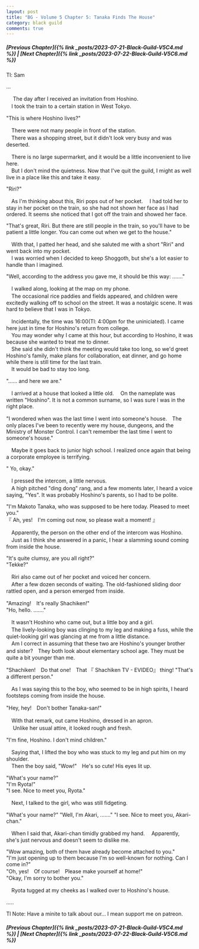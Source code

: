 ```yaml
---
layout: post
title: "BG - Volume 5 Chapter 5: Tanaka Finds The House"
category: black guild
comments: true
---
```


##### [Previous Chapter]({% link _posts/2023-07-21-Black-Guild-V5C4.md %}) \| [Next Chapter]({% link _posts/2023-07-22-Black-Guild-V5C6.md %})



Tl: Sam

…


　 The day after I received an invitation from Hoshino.   
　I took the train to a certain station in West Tokyo.
<!--more-->

"This is where Hoshino lives?"

　There were not many people in front of the station.   
　There was a shopping street, but it didn't look very busy and was deserted.

　There is no large supermarket, and it would be a little inconvenient to live here.   
　But I don't mind the quietness. Now that I've quit the guild, I might as well live in a place like this and take it easy.

"Riri?"

　As I'm thinking about this, Riri pops out of her pocket.
　I had told her to stay in her pocket on the train, so she had not shown her face as I had ordered. It seems she noticed that I got off the train and showed her face.

"That's great, Riri. But there are still people in the train, so you'll have to be patient a little longer. You can come out when we get to the house."

　With that, I patted her head, and she saluted me with a short "Riri" and went back into my pocket.   
　I was worried when I decided to keep Shoggoth, but she's a lot easier to handle than I imagined.

"Well, according to the address you gave me, it should be this way: ......."

　I walked along, looking at the map on my phone.   
　The occasional rice paddies and fields appeared, and children were excitedly walking off to school on the street. It was a nostalgic scene. It was hard to believe that I was in Tokyo.

　Incidentally, the time was 16:00(Tl: 4:00pm for the uniniciated). I came here just in time for Hoshino's return from college.   
　You may wonder why I came at this hour, but according to Hoshino, it was because she wanted to treat me to dinner.   
　She said she didn't think the meeting would take too long, so we'd greet Hoshino's family, make plans for collaboration, eat dinner, and go home while there is still time for the last train.   
　It would be bad to stay too long.

"...... and here we are."

　I arrived at a house that looked a little old.
　On the nameplate was written "Hoshino". It is not a common surname, so I was sure I was in the right place.

"I wondered when was the last time I went into someone's house.　The only places I've been to recently were my house, dungeons, and the Ministry of  Monster Control. I can't remember the last time I went to someone's house."

　Maybe it goes back to junior high school. I realized once again that being a corporate employee is terrifying.

" Yo, okay."

　I pressed the intercom, a little nervous.   
　A high pitched "ding dong" rang, and a few moments later, I heard a voice saying, "Yes". It was probably Hoshino's parents, so I had to be polite.   

"I'm Makoto Tanaka, who was supposed to be here today. Pleased to meet you."   
『 Ah, yes!　I'm coming out now, so please wait a moment! 』

　Apparently, the person on the other end of the intercom was Hoshino.   
　Just as I think she answered in a panic, I hear a slamming sound coming from inside the house.

"It's quite clumsy, are you all right?"   
"Tekke?"

　Riri also came out of her pocket and voiced her concern.   
　After a few dozen seconds of waiting. The old-fashioned sliding door rattled open, and a person emerged from inside.

"Amazing!　It's really Shachiken!"   
"Ho, hello. ......."

　It wasn't Hoshino who came out, but a little boy and a girl.   
　The lively-looking boy was clinging to my leg and making a fuss, while the quiet-looking girl was glancing at me from a little distance.   
　Am I correct in assuming that these two are Hoshino's younger brother and sister?　They both look about elementary school age. They must be quite a bit younger than me.

"Shachiken!　Do that one!　That 『 Shachiken TV - EVIDEO』 thing!
"That's a different person."

　As I was saying this to the boy, who seemed to be in high spirits, I heard footsteps coming from inside the house.

"Hey, hey!　Don't bother Tanaka-san!"

　With that remark, out came Hoshino, dressed in an apron.   
　 Unlike her usual attire, it looked rough and fresh.

"I'm fine, Hoshino. I don't mind children."

　Saying that, I lifted the boy who was stuck to my leg and put him on my shoulder.   
　Then the boy said, "Wow!"　He's so cute! His eyes lit up.

"What's your name?"   
"I'm Ryota!"   
"I see. Nice to meet you, Ryota."   

　Next, I talked to the girl, who was still fidgeting.

"What's your name?"
"Well, I'm Akari, ......."
"I see. Nice to meet you, Akari-chan."

　When I said that, Akari-chan timidly grabbed my hand.
　Apparently, she's just nervous and doesn't seem to dislike me. 

"Wow amazing, both of them have already become attached to you."   
"I'm just opening up to them because I'm so well-known for nothing. Can I come in?"   
"Oh, yes!　Of course!　Please make yourself at home!"   
"Okay, I'm sorry to bother you."

　Ryota tugged at my cheeks as I walked over to Hoshino's house.



.....

Tl Note: Have a minite to talk about our... I mean support me on patreon.


##### [Previous Chapter]({% link _posts/2023-07-21-Black-Guild-V5C4.md %}) \| [Next Chapter]({% link _posts/2023-07-22-Black-Guild-V5C6.md %})
